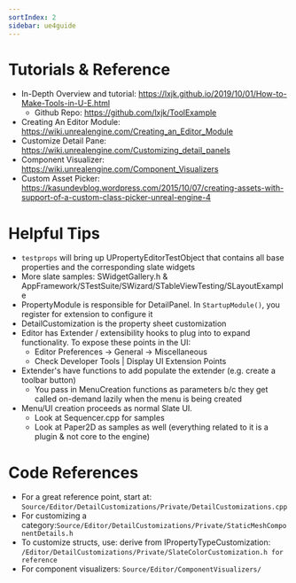 ```yaml
---
sortIndex: 2
sidebar: ue4guide
---
```


# Tutorials & Reference

- In-Depth Overview and tutorial: <https://lxjk.github.io/2019/10/01/How-to-Make-Tools-in-U-E.html>
  - Github Repo: <https://github.com/lxjk/ToolExample>
- Creating An Editor Module: <https://wiki.unrealengine.com/Creating_an_Editor_Module>
- Customize Detail Pane: <https://wiki.unrealengine.com/Customizing_detail_panels>
- Component Visualizer: <https://wiki.unrealengine.com/Component_Visualizers>
- Custom Asset Picker: <https://kasundevblog.wordpress.com/2015/10/07/creating-assets-with-support-of-a-custom-class-picker-unreal-engine-4>

# Helpful Tips

- `testprops` will bring up UPropertyEditorTestObject that contains all base properties and the corresponding slate widgets
- More slate samples: SWidgetGallery.h & AppFramework/STestSuite/SWizard/STableViewTesting/SLayoutExample
- PropertyModule is responsible for DetailPanel. In `StartupModule()`, you register for extension to configure it
- DetailCustomization is the property sheet customization
- Editor has Extender / extensibility hooks to plug into to expand functionality. To expose these points in the UI:
  - Editor Preferences -> General -> Miscellaneous
  - Check Developer Tools | Display UI Extension Points
- Extender's have functions to add populate the extender (e.g. create a toolbar button)
  - You pass in MenuCreation functions as parameters b/c they get called on-demand lazily when the menu is being created
- Menu/UI creation proceeds as normal Slate UI.
  - Look at Sequencer.cpp for samples
  - Look at Paper2D as samples as well (everything related to it is a plugin & not core to the engine)

# Code References

- For a great reference point, start at: `Source/Editor/DetailCustomizations/Private/DetailCustomizations.cpp`
- For customizing a category:`Source/Editor/DetailCustomizations/Private/StaticMeshComponentDetails.h`
- To customize structs, use: derive from IPropertyTypeCustomization: `/Editor/DetailCustomizations/Private/SlateColorCustomization.h for reference`
- For component visualizers: `Source/Editor/ComponentVisualizers/`
